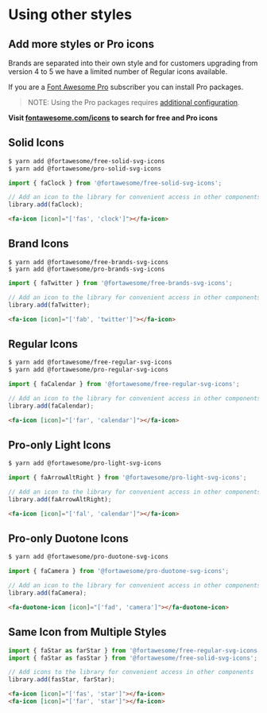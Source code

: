 # Using other styles

## Add more styles or Pro icons
Brands are separated into their own style and for customers upgrading from version 4 to 5 we have a limited number of Regular icons available.

If you are a [Font Awesome Pro](https://fontawesome.com/pro) subscriber you can install Pro packages.

> NOTE: Using the Pro packages requires [additional configuration](https://fontawesome.com/how-to-use/on-the-web/setup/using-package-managers).

**Visit [fontawesome.com/icons](https://fontawesome.com/icons) to search for free and Pro icons**

## Solid Icons

```bash
$ yarn add @fortawesome/free-solid-svg-icons
$ yarn add @fortawesome/pro-solid-svg-icons
```

```javascript
import { faClock } from '@fortawesome/free-solid-svg-icons';

// Add an icon to the library for convenient access in other components
library.add(faClock);
```

```html
<fa-icon [icon]="['fas', 'clock']"></fa-icon>
```

## Brand Icons

```
$ yarn add @fortawesome/free-brands-svg-icons
$ yarn add @fortawesome/pro-brands-svg-icons
```

```javascript
import { faTwitter } from '@fortawesome/free-brands-svg-icons';

// Add an icon to the library for convenient access in other components
library.add(faTwitter);
```

```html
<fa-icon [icon]="['fab', 'twitter']"></fa-icon>
```

## Regular Icons

```bash
$ yarn add @fortawesome/free-regular-svg-icons
$ yarn add @fortawesome/pro-regular-svg-icons
```

```javascript
import { faCalendar } from '@fortawesome/free-regular-svg-icons';

// Add an icon to the library for convenient access in other components
library.add(faCalendar);
```

```html
<fa-icon [icon]="['far', 'calendar']"></fa-icon>
```

## Pro-only Light Icons

```bash
$ yarn add @fortawesome/pro-light-svg-icons
```

```javascript
import { faArrowAltRight } from '@fortawesome/pro-light-svg-icons';

// Add an icon to the library for convenient access in other components
library.add(faArrowAltRight);
```

```html
<fa-icon [icon]="['fal', 'calendar']"></fa-icon>
```

## Pro-only Duotone Icons

```bash
$ yarn add @fortawesome/pro-duotone-svg-icons
```

```javascript
import { faCamera } from '@fortawesome/pro-duotone-svg-icons';

// Add an icon to the library for convenient access in other components
library.add(faCamera);
```

```html
<fa-duotone-icon [icon]="['fad', 'camera']"></fa-duotone-icon>
```

## Same Icon from Multiple Styles

```javascript
import { faStar as farStar } from '@fortawesome/free-regular-svg-icons';
import { faStar as fasStar } from '@fortawesome/free-solid-svg-icons';

// Add icons to the library for convenient access in other components
library.add(fasStar, farStar);
```

```html
<fa-icon [icon]="['fas', 'star']"></fa-icon>
<fa-icon [icon]="['far', 'star']"></fa-icon>
```

